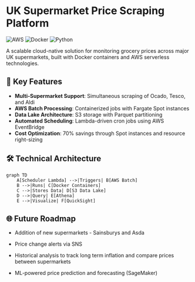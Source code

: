 # UK Supermarket Price Scraping Platform

![AWS](https://img.shields.io/badge/AWS-%23FF9900.svg?style=for-the-badge&logo=amazon-aws&logoColor=white)
![Docker](https://img.shields.io/badge/docker-%230db7ed.svg?style=for-the-badge&logo=docker&logoColor=white)
![Python](https://img.shields.io/badge/python-3670A0?style=for-the-badge&logo=python&logoColor=ffdd54)

A scalable cloud-native solution for monitoring grocery prices across major UK supermarkets, built with Docker containers and AWS serverless technologies.

## 🚀 Key Features

- **Multi-Supermarket Support**: Simultaneous scraping of Ocado, Tesco, and Aldi
- **AWS Batch Processing**: Containerized jobs with Fargate Spot instances
- **Data Lake Architecture**: S3 storage with Parquet partitioning
- **Automated Scheduling**: Lambda-driven cron jobs using AWS EventBridge
- **Cost Optimization**: 70% savings through Spot instances and resource right-sizing

## 🛠️ Technical Architecture

```mermaid
graph TD
    A[Scheduler Lambda] -->|Triggers| B[AWS Batch]
    B -->|Runs| C[Docker Containers]
    C -->|Stores Data| D[S3 Data Lake]
    D -->|Query| E[Athena]
    E -->|Visualize| F[QuickSight]
```

##  🌐   Future Roadmap

- Addition of new supermarkets - Sainsburys and Asda
  
- Price change alerts via SNS

- Historical analysis to track long term inflation and compare prices between supermarkets

- ML-powered price prediction and forecasting (SageMaker)

